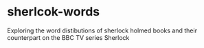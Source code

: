 # sherlcok-words
Exploring the word distibutions of sherlock holmed books and their counterpart on the BBC TV series Sherlock
